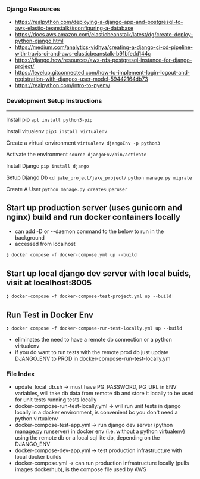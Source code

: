 ### Django Resources
* https://realpython.com/deploying-a-django-app-and-postgresql-to-aws-elastic-beanstalk/#configuring-a-database
* https://docs.aws.amazon.com/elasticbeanstalk/latest/dg/create-deploy-python-django.html
* https://medium.com/analytics-vidhya/creating-a-django-ci-cd-pipeline-with-travis-ci-and-aws-elasticbeanstalk-b91bfedd144c
* https://django.how/resources/aws-rds-postgresql-instance-for-django-project/
* https://levelup.gitconnected.com/how-to-implement-login-logout-and-registration-with-djangos-user-model-59442164db73
* https://realpython.com/intro-to-pyenv/

### Development Setup Instructions
____

Install pip
`apt install python3-pip`

Install vitualenv
`pip3 install virtualenv`

Create a virtual environment
`virtualenv djangoEnv -p python3`

Activate the environment
`source djangoEnv/bin/activate`
 
Install Django
`pip install django`
 
Setup Django Db
`cd jake_project/jake_project/`
`python manage.py migrate`
 
Create A User
`python manage.py createsuperuser`

## Start up production server (uses gunicorn and nginx) build and run docker containers locally
* can add -D or --daemon command to the below to run in the background
* accessed from localhost
```
❯ docker compose -f docker-compose.yml up --build
```

## Start up local django dev server with local buids, visit at localhost:8005
```
❯ docker-compose -f docker-compose-test-project.yml up --build  
```
## Run Test in Docker Env 
```
❯ docker compose -f docker-compose-run-test-locally.yml up --build
```
* eliminates the need to have a remote db connection or a python virtualenv
* if you do want to run tests with the remote prod db just update DJANGO_ENV to PROD in docker-compose-run-test-locally.ym

### File Index
* update_local_db.sh -> must have PG_PASSWORD, PG_URL in ENV variables, will take db data from remote db and store it locally to be used for unit tests running tests locally
* docker-compose-run-test-locally.yml -> will run unit tests in django locally in a docker environment, is convenient bc you don't need a python virtualenv
* docker-compose-test-app.yml -> run django dev server (python manage.py runserver) in docker env (i.e. without a python virtualenv) using the remote db or a local sql lite db, depending on the DJANGO_ENV
* docker-compose-dev-app.yml -> test production infrastructure with local docker builds
* docker-compose.yml -> can run production infrastructure locally (pulls images dockerhub), is the compose file used by AWS
